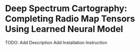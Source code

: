 # Deep Spectrum Cartography: Completing Radio Map Tensors Using Learned Neural Model

TODO: 
Add Description
Add Installation Instruction
